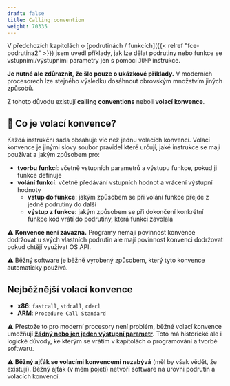 ```yaml
---
draft: false
title: Calling convention
weight: 70335
---
```


V předchozích kapitolách o [podrutinách / funkcích]({{< relref "fce-podrutina2" >}}) jsem uvedl příklady, jak lze dělat podrutiny nebo funkce se vstupními/výstupními parametry jen s pomocí `JUMP` instrukce. 

**Je nutné ale zdůraznit, že šlo pouze o ukázkové příklady.** V moderních procesorech lze stejného výsledku dosáhnout obrovským množstvím jiných způsobů. 

Z tohoto důvodu existují **calling conventions** neboli **volací konvence**.

## 📜 Co je volací konvence?

Každá instrukční sada obsahuje víc než jednu volacích konvencí. Volací konvence je jinými slovy soubor pravidel které určují, jaké instrukce se mají používat a jakým způsobem pro:

- **tvorbu funkcí**: včetně vstupních parametrů a výstupu funkce, pokud ji funkce definuje
- **volání funkcí**: včetně předávání vstupních hodnot a vrácení výstupní hodnoty
  - **vstup do funkce**: jakým způsobem se při volání funkce přejde z jedné podrutiny do další
  - **výstup z funkce**: jakým způsobem se při dokončení konkrétní funkce kód vrátí do podrutiny, která funkci zavolala

<div class="note-blue">

⚠️ **Konvence není závazná.** Programy nemají povinnost konvence dodržovat u svých vlastních podrutin ale mají povinnost konvenci dodržovat pokud chtějí využívat OS API.

⚠️ Běžný software je běžně vyrobený způsobem, který tyto konvence automaticky používá.

</div>

## Nejběžnější volací konvence

- **x86**: `fastcall`, `stdcall`, `cdecl`
- **ARM**: `Procedure Call Standard`

<div class="note-blue">

⚠️ Přestože to pro moderní procesory není problém, běžné volací konvence umožňují <u>**žádný nebo jen jeden výstupní parametr**</u>. Toto má historické ale i logické důvody, ke kterým se vrátím v kapitolách o programování a tvorbě softwaru.

⚠️ **Běžný ajťák se volacími konvencemi nezabývá** (měl by však vědět, že existují). Běžný ajťák (v mém pojetí) netvoří software na úrovni podrutin a volacích konvencí.

</div>